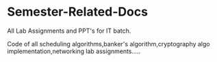 # Semester-Related-Docs

All Lab Assignments and PPT's for IT batch.

Code of all scheduling algorithms,banker's algorithm,cryptography algo implementation,networking lab assignments.....
